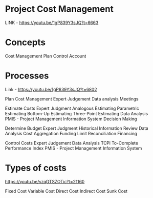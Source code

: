 # Project Cost Management

LINK - https://youtu.be/1gP839Y3sJQ?t=6663

# Concepts
Cost Management Plan
Control Account

# Processes

Link - https://youtu.be/1gP839Y3sJQ?t=6802

Plan Cost Management
    Expert Judgement
    Data analysis
    Meetings
    
Estimate Costs 
    Expert Judgment
    Analogous Estimating
    Parametric Estimating
    Bottom-Up Estimating
    Three-Point Estimating
    Data Analysis
    PMIS - Project Management Information System
    Decision Making
    
Determine Budget
    Expert Judgment
    Historical Information Review
    Data Analysis
    Cost Aggregation
    Funding Limit Reconciliation
    Financing
    
Control Costs
    Expert Judgement
    Data Analysis
    TCPI To-Complete Performance Index
    PMIS - Project Management Information System
    
# Types of costs

https://youtu.be/vzqDTSZOTic?t=21160

Fixed Cost
Variable Cost
Direct Cost
Indirect Cost
Sunk Cost 
